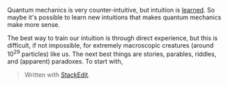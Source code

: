 Quantum mechanics is very counter-intuitive, but intuition is [learned](https://www.psychologytoday.com/us/basics/intuition). So maybe it's possible to learn new intuitions that makes quantum mechanics make more sense. 

The best way to train our intuition is through direct experience, but this is difficult, if not impossible, for extremely macroscopic creatures (around 10<sup>29</sup> particles) like us. The next best things are stories, parables, riddles, and (apparent) paradoxes. To start with, 


> Written with [StackEdit](https://stackedit.io/).
<!--stackedit_data:
eyJoaXN0b3J5IjpbLTIxMzU4MzA5ODIsMTU1NDA2Mzg3Nyw3Mz
A5OTgxMTZdfQ==
-->